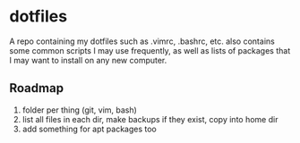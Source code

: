 # dotfiles

A repo containing my dotfiles such as .vimrc, .bashrc, etc. also contains some common scripts I may use frequently, as well as lists of packages that I may want to install on any new computer.

## Roadmap
1. folder per thing (git, vim, bash)
2. list all files in each dir, make backups if they exist, copy into home dir
3. add something for apt packages too
